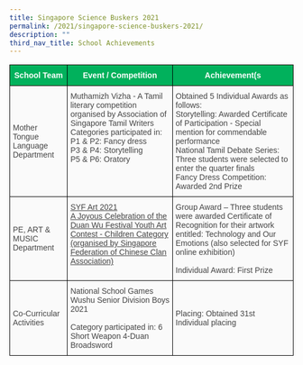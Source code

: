 ```yaml
---
title: Singapore Science Buskers 2021
permalink: /2021/singapore-science-buskers-2021/
description: ""
third_nav_title: School Achievements
---
```


<style type="text/css">
.tg  {border-collapse:collapse;border-spacing:0;}
.tg td{border-color:black;border-style:solid;border-width:1px;font-family:Arial, sans-serif;font-size:14px;
  overflow:hidden;padding:10px 5px;word-break:normal;}
.tg th{border-color:black;border-style:solid;border-width:1px;font-family:Arial, sans-serif;font-size:14px;
  font-weight:normal;overflow:hidden;padding:10px 5px;word-break:normal;}
.tg .tg-ym9i{background-color:#FAFAFA;color:#454545;text-align:left;text-decoration:underline;vertical-align:top}
.tg .tg-z58b{background-color:#01B15C;color:#FFF;font-weight:bold;text-align:center;vertical-align:middle}
.tg .tg-huu4{background-color:#FAFAFA;color:#454545;text-align:left;vertical-align:middle}
.tg .tg-15z8{background-color:#FAFAFA;color:#454545;text-align:left;vertical-align:top}
</style>
<table class="tg">
<thead>
  <tr>
    <th class="tg-z58b"><span style="color:#FFF;background-color:#01B15C">School Team</span></th>
    <th class="tg-z58b"><span style="color:#FFF;background-color:#01B15C">Event / Competition </span></th>
    <th class="tg-z58b"><span style="color:#FFF;background-color:#01B15C">Achievement(s</span></th>
  </tr>
</thead>
<tbody>
  <tr>
    <td class="tg-huu4"><span style="color:#454545;background-color:#FAFAFA">Mother Tongue Language Department </span></td>
    <td class="tg-15z8">Muthamizh Vizha - A Tamil literary competition organised by Association of Singapore Tamil Writers Categories participated in: <br>P1 &amp; P2: Fancy dress<br>P3 &amp; P4: Storytelling<br>P5 &amp; P6: Oratory</td>
    <td class="tg-15z8">Obtained 5 Individual Awards as follows:<br> Storytelling: Awarded Certificate of Participation - Special mention for commendable performance<br>National Tamil Debate Series: Three students were selected to enter the quarter finals<br>Fancy Dress Competition: Awarded 2nd Prize</td>
  </tr>
  <tr>
    <td class="tg-huu4"><span style="color:#454545;background-color:#FAFAFA">PE, ART &amp; MUSIC Department</span></td>
    <td class="tg-ym9i">SYF Art 2021<br><span style="text-decoration:underline;color:#454545;background-color:#FAFAFA">A Joyous Celebration of the Duan Wu Festival Youth Art Contest - Children Category (organised by Singapore Federation of Chinese Clan Association)</span><br></td>
    <td class="tg-huu4"><span style="color:#454545;background-color:#FAFAFA">Group Award – Three students were awarded Certificate of Recognition for their artwork entitled: Technology and Our Emotions (also selected for SYF online exhibition)</span><br><br><span style="color:#454545;background-color:#FAFAFA">Individual Award: First Prize</span></td>
  </tr>
  <tr>
    <td class="tg-huu4"><span style="color:#454545;background-color:#FAFAFA">Co-Curricular Activities</span></td>
    <td class="tg-huu4"><span style="color:#454545;background-color:#FAFAFA">National School Games Wushu Senior Division Boys 2021</span><br><br><span style="color:#454545;background-color:#FAFAFA">Category participated in: 6 Short Weapon 4-Duan Broadsword</span></td>
    <td class="tg-huu4"><span style="color:#454545;background-color:#FAFAFA">Placing: Obtained 31st Individual placing</span></td>
  </tr>
</tbody>
</table>